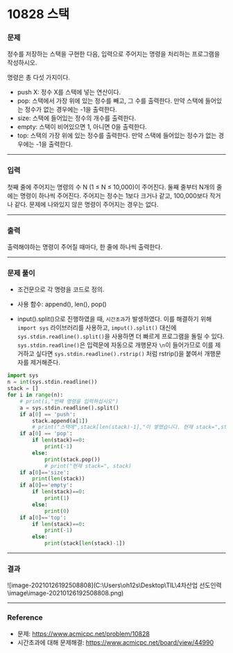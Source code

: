 # 10828 스택

### 문제

 정수를 저장하는 스택을 구현한 다음, 입력으로 주어지는 명령을 처리하는 프로그램을 작성하시오.

명령은 총 다섯 가지이다.

- push X: 정수 X를 스택에 넣는 연산이다.
- pop: 스택에서 가장 위에 있는 정수를 빼고, 그 수를 출력한다. 만약 스택에 들어있는 정수가 없는 경우에는 -1을 출력한다.
- size: 스택에 들어있는 정수의 개수를 출력한다.
- empty: 스택이 비어있으면 1, 아니면 0을 출력한다.
- top: 스택의 가장 위에 있는 정수를 출력한다. 만약 스택에 들어있는 정수가 없는 경우에는 -1을 출력한다.

---

### 입력

 첫째 줄에 주어지는 명령의 수 N (1 ≤ N ≤ 10,000)이 주어진다. 둘째 줄부터 N개의 줄에는 명령이 하나씩 주어진다. 주어지는 정수는 1보다 크거나 같고, 100,000보다 작거나 같다. 문제에 나와있지 않은 명령이 주어지는 경우는 없다.

---

### 출력

출력해야하는 명령이 주어질 때마다, 한 줄에 하나씩 출력한다.

---

### 문제 풀이

- 조건문으로 각 명령을 코드로 정의. 

- 사용 함수: append(), len(), pop()
- input().split()으로 진행하였을 때, `시간초과`가 발생하였다. 이를 해결하기 위해 `import sys` 라이브러리를 사용하고, `imput().split()` 대신에 `sys.stdin.readline().split()`을 사용하면 더 빠르게 프로그램을 돌릴 수 있다. `sys.stdin.readline()`은 입력문에 자동으로 개행문자 `\n`이 들어가므로 이를 제거하고 싶다면 `sys.stdin.readline().rstrip()` 처럼 rstrip()을 붙여서 개행문자를 제거해준다.

```python
import sys
n = int(sys.stdin.readline())
stack = []
for i in range(n):
    # print(i,"번째 명령을 입력하십시오")
    a = sys.stdin.readline().split()
    if a[0] == 'push':
        stack.append(a[1])
        # print("스택에",stack[len(stack)-1],"이 쌓였습니다. 현재 stack=",stack)
    if a[0] == 'pop':
        if len(stack)==0:
            print(-1)
        else:
            print(stack.pop())
            # print("현재 stack=", stack)
    if a[0]=='size':
        print(len(stack))
    if a[0]=='empty':
        if len(stack)==0:
            print(1)
        else:
            print(0)
    if a[0]=='top':
        if len(stack)==0:
            print(-1)
        else:
            print(stack[len(stack)-1])
```

---

### 결과

![image-20210126192508808](C:\Users\oh12s\Desktop\TIL\4차산업 선도인력\image\image-20210126192508808.png)

---

### Reference

- 문제: https://www.acmicpc.net/problem/10828
- 시간초과에 대해 문제해결: https://www.acmicpc.net/board/view/44990

